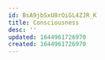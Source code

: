 ```yaml
---
id: BsA9jbSxU8rOiGL4ZJR_K
title: Consciousness
desc: ''
updated: 1644961726970
created: 1644961726970
---
```


